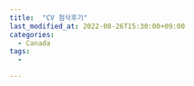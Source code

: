 ```yaml
---
title:  "CV 첨삭후기"
last_modified_at: 2022-08-26T15:30:00+09:00
categories:
  - Canada
tags: 
  - 

---
```




